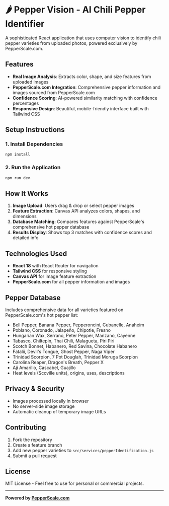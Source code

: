 # 🌶️ Pepper Vision - AI Chili Pepper Identifier

A sophisticated React application that uses computer vision to identify chili pepper varieties from uploaded photos, powered exclusively by PepperScale.com.

## Features

- **Real Image Analysis**: Extracts color, shape, and size features from uploaded images
- **PepperScale.com Integration**: Comprehensive pepper information and images sourced from PepperScale.com
- **Confidence Scoring**: AI-powered similarity matching with confidence percentages
- **Responsive Design**: Beautiful, mobile-friendly interface built with Tailwind CSS

## Setup Instructions

### 1. Install Dependencies
```bash
npm install
```

### 2. Run the Application
```bash
npm run dev
```

## How It Works

1. **Image Upload**: Users drag & drop or select pepper images
2. **Feature Extraction**: Canvas API analyzes colors, shapes, and dimensions  
3. **Database Matching**: Compares features against PepperScale's comprehensive hot pepper database
4. **Results Display**: Shows top 3 matches with confidence scores and detailed info

## Technologies Used

- **React 18** with React Router for navigation
- **Tailwind CSS** for responsive styling
- **Canvas API** for image feature extraction
- **PepperScale.com** for all pepper information and images

## Pepper Database

Includes comprehensive data for all varieties featured on PepperScale.com's hot pepper list:
- Bell Pepper, Banana Pepper, Pepperoncini, Cubanelle, Anaheim
- Poblano, Coronado, Jalapeño, Chipotle, Fresno
- Hungarian Wax, Serrano, Peter Pepper, Manzano, Cayenne
- Tabasco, Chiltepin, Thai Chili, Malagueta, Piri Piri
- Scotch Bonnet, Habanero, Red Savina, Chocolate Habanero
- Fatalii, Devil's Tongue, Ghost Pepper, Naga Viper
- Trinidad Scorpion, 7 Pot Douglah, Trinidad Moruga Scorpion
- Carolina Reaper, Dragon's Breath, Pepper X
- Aji Amarillo, Cascabel, Guajillo
- Heat levels (Scoville units), origins, uses, descriptions

## Privacy & Security

- Images processed locally in browser
- No server-side image storage
- Automatic cleanup of temporary image URLs

## Contributing

1. Fork the repository
2. Create a feature branch
3. Add new pepper varieties to `src/services/pepperIdentification.js`
4. Submit a pull request

## License

MIT License - Feel free to use for personal or commercial projects.

---

**Powered by [PepperScale.com](https://pepperscale.com/hot-pepper-list/)**